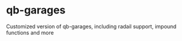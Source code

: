 # qb-garages
 Customized version of qb-garages, including radail support, impound functions and more
